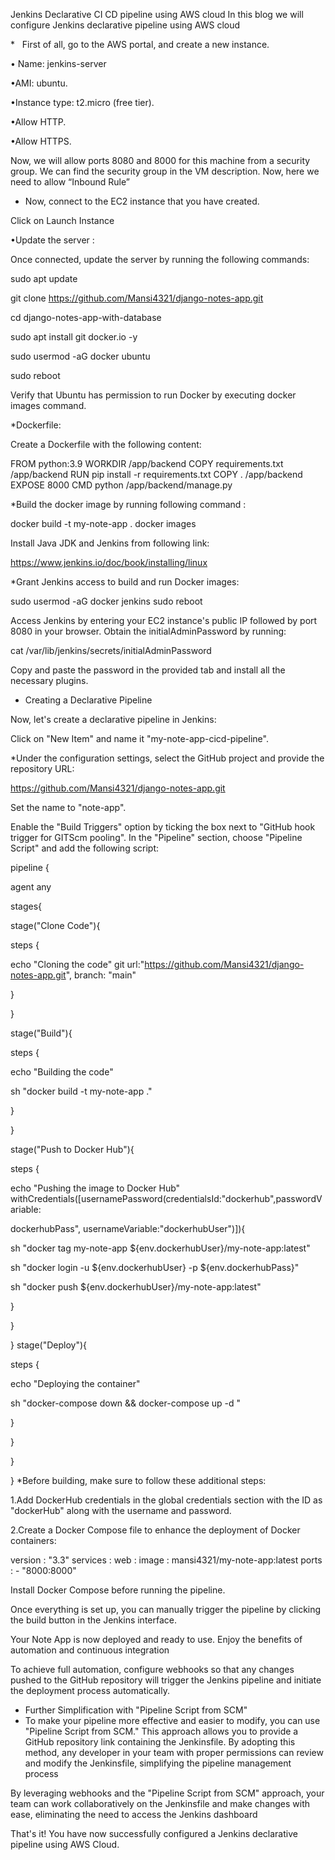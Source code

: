Jenkins Declarative CI CD pipeline using AWS cloud
In this blog we will configure Jenkins declarative pipeline using AWS cloud

*   First of all, go to the AWS portal, and create a new instance. 

• Name: jenkins-server

•AMI: ubuntu.

•Instance type: t2.micro (free tier).

•Allow HTTP.

•Allow HTTPS.

Now, we will allow ports 8080 and 8000 for this machine from a security group. We can find the security group in the VM description. Now, here we need to allow “Inbound Rule”
* Now, connect to the EC2 instance that you have created.

Click on Launch Instance

•Update the server :

Once connected, update the server by running the following commands:

sudo apt update

git clone https://github.com/Mansi4321/django-notes-app.git

cd django-notes-app-with-database

sudo apt install git docker.io -y

sudo usermod -aG docker ubuntu

sudo reboot

Verify that Ubuntu has permission to run Docker by executing docker images command.

*Dockerfile:

Create a Dockerfile with the following content:

FROM python:3.9
WORKDIR /app/backend
COPY requirements.txt /app/backend
RUN pip install -r requirements.txt
COPY . /app/backend
EXPOSE 8000
CMD python /app/backend/manage.py

*Build the docker image by running following command :

docker build -t my-note-app .
docker images

Install Java JDK and Jenkins from following link:

https://www.jenkins.io/doc/book/installing/linux

*Grant Jenkins access to build and run Docker images:

sudo usermod -aG docker jenkins
sudo reboot

Access Jenkins by entering your EC2 instance's public IP followed by port 8080 in your browser. Obtain the initialAdminPassword by running:

cat /var/lib/jenkins/secrets/initialAdminPassword

Copy and paste the password in the provided tab and install all the necessary plugins.

* Creating a Declarative Pipeline

Now, let's create a declarative pipeline in Jenkins:

Click on "New Item" and name it "my-note-app-cicd-pipeline".

*Under the configuration settings, select the GitHub project and provide the repository URL:

https://github.com/Mansi4321/django-notes-app.git

Set the name to "note-app".

Enable the "Build Triggers" option by ticking the box next to "GitHub hook trigger for GITScm pooling".
In the "Pipeline" section, choose "Pipeline Script" and add the following script:

pipeline {

agent any

stages{

stage("Clone Code"){

steps {

echo "Cloning the code"
git url:"https://github.com/Mansi4321/django-notes-app.git", branch: "main"

}

}

stage("Build"){

steps {

echo "Building the code"

sh "docker build -t my-note-app ."

}

}

stage("Push to Docker Hub"){

steps {

echo "Pushing the image to Docker Hub"
withCredentials([usernamePassword(credentialsId:"dockerhub",passwordVariable:

dockerhubPass", usernameVariable:"dockerhubUser")]){

sh "docker tag my-note-app ${env.dockerhubUser}/my-note-app:latest"

sh "docker login -u ${env.dockerhubUser} -p ${env.dockerhubPass}"

sh "docker push ${env.dockerhubUser}/my-note-app:latest"

}

}

}
stage("Deploy"){

steps {

echo "Deploying the container"

sh "docker-compose down && docker-compose up -d "

}

}

}

}
*Before building, make sure to follow these additional steps:

1.Add DockerHub credentials in the global credentials section with the ID as "dockerHub" along with the username and password.

2.Create a Docker Compose file to enhance the deployment of Docker containers:

version : "3.3"
services :
web :
image : mansi4321/my-note-app:latest
ports : - "8000:8000"

Install Docker Compose before running the pipeline.

Once everything is set up, you can manually trigger the pipeline by clicking the build button in the Jenkins interface.

Your Note App is now deployed and ready to use. Enjoy the benefits of automation and continuous integration

To achieve full automation, configure webhooks so that any changes pushed to the GitHub repository will trigger the Jenkins pipeline and initiate the deployment process automatically.

* Further Simplification with "Pipeline Script from SCM"
* To make your pipeline more effective and easier to modify, you can use "Pipeline Script from SCM." This approach allows you to provide a GitHub repository link containing the Jenkinsfile. By adopting this method, any developer in your team with proper permissions can review and modify the Jenkinsfile, simplifying the pipeline management process

By leveraging webhooks and the "Pipeline Script from SCM" approach, your team can work collaboratively on the Jenkinsfile and make changes with ease, eliminating the need to access the Jenkins dashboard

That's it! You have now successfully configured a Jenkins declarative pipeline using AWS Cloud.



